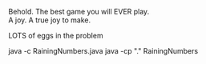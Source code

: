 Behold. The best game you will EVER play.  
A joy. A true joy to make.  

LOTS of eggs in the problem  

java -c RainingNumbers.java
java -cp "." RainingNumbers
